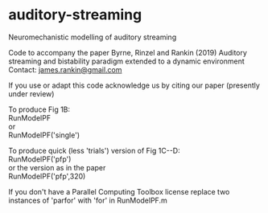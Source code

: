 # auditory-streaming
Neuromechanistic modelling of auditory streaming

Code to accompany the paper Byrne, Rinzel and Rankin (2019)
Auditory streaming and bistability paradigm extended to a dynamic environment
Contact: james.rankin@gmail.com

If you use or adapt this code acknowledge us by citing our paper (presently under review)

To produce Fig 1B:\
RunModelPF\
or\
RunModelPF('single')

To produce quick  (less 'trials') version of Fig 1C--D:\
RunModelPF('pfp') \
or the version as in the paper\
RunModelPF('pfp',320)

If you don't have a Parallel Computing Toolbox license replace two instances of 'parfor'
with 'for' in RunModelPF.m
